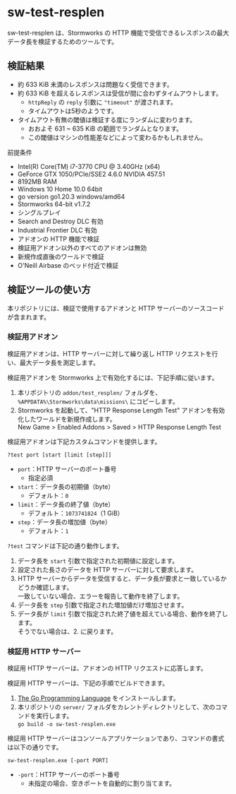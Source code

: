 # sw-test-resplen
sw-test-resplen は、Stormworks の HTTP 機能で受信できるレスポンスの最大データ長を検証するためのツールです。

## 検証結果
- 約 633 KiB 未満のレスポンスは問題なく受信できます。
- 約 633 KiB を超えるレスポンスは受信が間に合わずタイムアウトします。
  - `httpReply` の `reply` 引数に `"timeout"` が渡されます。
  - タイムアウトは5秒のようです。
- タイムアウト有無の閾値は検証する度にランダムに変わります。
  - おおよそ 631 ~ 635 KiB の範囲でランダムとなります。
  - この閾値はマシンの性能差などによって変わるかもしれません。

前提条件
- Intel(R) Core(TM) i7-3770 CPU @ 3.40GHz (x64)
- GeForce GTX 1050/PCIe/SSE2 4.6.0 NVIDIA 457.51
- 8192MB RAM
- Windows 10 Home 10.0 64bit
- go version go1.20.3 windows/amd64
- Stormworks 64-bit v1.7.2
- シングルプレイ
- Search and Destroy DLC 有効
- Industrial Frontier DLC 有効
- アドオンの HTTP 機能で検証
- 検証用アドオン以外のすべてのアドオンは無効
- 新規作成直後のワールドで検証
- O'Neill Airbase のベッド付近で検証

## 検証ツールの使い方
本リポジトリには、検証で使用するアドオンと HTTP サーバーのソースコードが含まれます。

### 検証用アドオン
検証用アドオンは、HTTP サーバーに対して繰り返し HTTP リクエストを行い、最大データ長を測定します。

検証用アドオンを Stormworks 上で有効化するには、下記手順に従います。
1. 本リポジトリの `addon/test_resplen/` フォルダを、`%APPDATA%\Stormworks\data\missions\` にコピーします。
1. Stormworks を起動して、"HTTP Response Length Test" アドオンを有効化したワールドを新規作成します。\
   New Game > Enabled Addons > Saved > HTTP Response Length Test

検証用アドオンは下記カスタムコマンドを提供します。
```
?test port [start [limit [step]]]
```
- `port`：HTTP サーバーのポート番号
  - 指定必須
- `start`：データ長の初期値（byte）
  - デフォルト：`0`
- `limit`：データ長の終了値（byte）
  - デフォルト：`1073741824`（1 GiB）
- `step`：データ長の増加値（byte）
  - デフォルト：`1`

`?test` コマンドは下記の通り動作します。
1. データ長を `start` 引数で指定された初期値に設定します。
2. 設定された長さのデータを HTTP サーバーに対して要求します。
3. HTTP サーバーからデータを受信すると、データ長が要求と一致しているかどうか確認します。\
   一致していない場合、エラーを報告して動作を終了します。
4. データ長を `step` 引数で指定された増加値だけ増加させます。
5. データ長が `limit` 引数で指定された終了値を超えている場合、動作を終了します。\
   そうでない場合は、2. に戻ります。

### 検証用 HTTP サーバー
検証用 HTTP サーバーは、アドオンの HTTP リクエストに応答します。

検証用 HTTP サーバーは、下記の手順でビルドできます。
1. [The Go Programming Language](https://go.dev/) をインストールします。
1. 本リポジトリの `server/` フォルダをカレントディレクトリとして、次のコマンドを実行します。\
   `go build -o sw-test-resplen.exe`

検証用 HTTP サーバーはコンソールアプリケーションであり、コマンドの書式は以下の通りです。
```
sw-test-resplen.exe [-port PORT]
```
- `-port`：HTTP サーバーのポート番号
  - 未指定の場合、空きポートを自動的に割り当てます。
